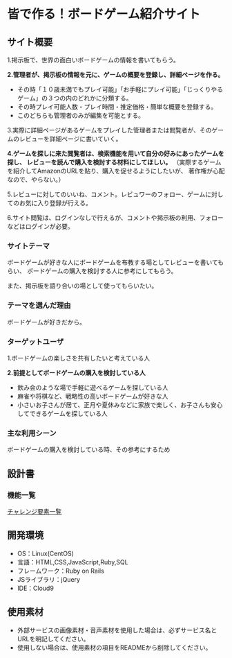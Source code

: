 # 皆で作る！ボードゲーム紹介サイト

## サイト概要

1.掲示板で、世界の面白いボードゲームの情報を書いてもらう。

**2.管理者が、掲示板の情報を元に、ゲームの概要を登録し、詳細ページを作る。**
- その時「１０歳未満でもプレイ可能」「お手軽にプレイ可能」「じっくりやるゲーム」の３つの内のどれかに分類する。
- その時プレイ可能人数・プレイ時間・推定価格・簡単な概要を登録する。
- このどちらも管理者のみが編集を可能とする。

3.実際に詳細ページがあるゲームをプレイした管理者または閲覧者が、そのゲームのレビューを詳細ページに書いていく。

**4.ゲームを探しに来た閲覧者は、検索機能を用いて自分の好みにあったゲームを探し、  レビューを読んで購入を検討する材料にしてほしい。**
（実際するゲームを紹介してAmazonのURLを貼り、購入を促せるようにしたいが、 著作権が心配なので、やらない。）

5.レビューに対してのいいね、コメント。レビュワーのフォロー、ゲームに対してのお気に入り登録が行える。

6.サイト閲覧は、ログインなしで行えるが、コメントや掲示板の利用、フォローなどはログインが必要。

### サイトテーマ
ボードゲームが好きな人にボードゲームを布教する場としてレビューを書いてもらい、
ボードゲームの購入を検討する人に参考にしてもらう。

また、掲示板を語り合いの場として使ってもらいたい。

### テーマを選んだ理由
ボードゲームが好きだから。

### ターゲットユーザ
1.ボードゲームの楽しさを共有したいと考えている人

**2.前提としてボードゲームの購入を検討している人**
- 飲み会のような場で手軽に遊べるゲームを探している人
- 麻雀や将棋など、戦略性の高いボードゲームが好きな人
- 小さいお子さんが居て、正月や夏休みなどに家族で楽しく、お子さんも安心してできるゲームを探している人

### 主な利用シーン
ボードゲームの購入を検討している時、その参考にするため

## 設計書

### 機能一覧
[チャレンジ要素一覧](https://docs.google.com/spreadsheets/d/1xpR9R3DkccfgGQokOrUV4EySeaRvAncPvfYpoQtPQfQ/edit?usp=sharing)

## 開発環境
- OS：Linux(CentOS)
- 言語：HTML,CSS,JavaScript,Ruby,SQL
- フレームワーク：Ruby on Rails
- JSライブラリ：jQuery
- IDE：Cloud9

## 使用素材
- 外部サービスの画像素材・音声素材を使用した場合は、必ずサービス名とURLを明記してください。
- 使用しない場合は、使用素材の項目をREADMEから削除してください。